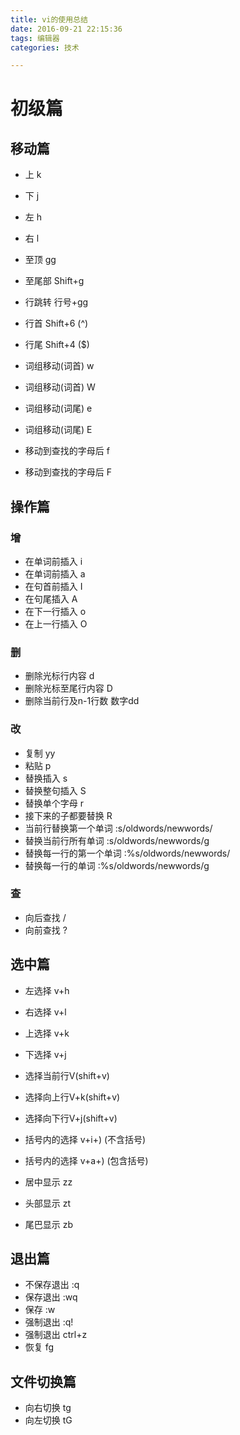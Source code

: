 ```yaml
---
title: vi的使用总结
date: 2016-09-21 22:15:36
tags: 编辑器
categories: 技术

---
```

# 初级篇
## 移动篇
- 上 k
- 下 j
- 左 h
- 右 l

- 至顶 gg
- 至尾部 Shift+g
- 行跳转 行号+gg

- 行首 Shift+6 (^)
- 行尾 Shift+4 ($) 

- 词组移动(词首) w 
- 词组移动(词首) W 
- 词组移动(词尾) e 
- 词组移动(词尾) E 

- 移动到查找的字母后 f
- 移动到查找的字母后 F

## 操作篇
### 增    
- 在单词前插入 i
- 在单词前插入 a
- 在句首前插入 I
- 在句尾插入 A
- 在下一行插入 o
- 在上一行插入 O
### 删    
- 删除光标行内容 d
- 删除光标至尾行内容 D
- 删除当前行及n-1行数 数字dd
### 改    
- 复制 yy
- 粘贴 p
- 替换插入 s
- 替换整句插入 S
- 替换单个字母 r
- 接下来的子都要替换 R
- 当前行替换第一个单词 :s/oldwords/newwords/
- 替换当前行所有单词 :s/oldwords/newwords/g
- 替换每一行的第一个单词 :%s/oldwords/newwords/
- 替换每一行的单词 :%s/oldwords/newwords/g

### 查    
- 向后查找 /
- 向前查找 ?

## 选中篇
- 左选择 v+h
- 右选择 v+l
- 上选择 v+k
- 下选择 v+j

- 选择当前行V(shift+v) 
- 选择向上行V+k(shift+v) 
- 选择向下行V+j(shift+v) 

- 括号内的选择 v+i+) (不含括号)
- 括号内的选择 v+a+) (包含括号)

- 居中显示 zz 
- 头部显示 zt 
- 尾巴显示 zb 
## 退出篇
- 不保存退出 :q 
- 保存退出 :wq 
- 保存 :w 
- 强制退出 :q! 
- 强制退出 ctrl+z 
- 恢复 fg
## 文件切换篇
- 向右切换 tg
- 向左切换 tG

